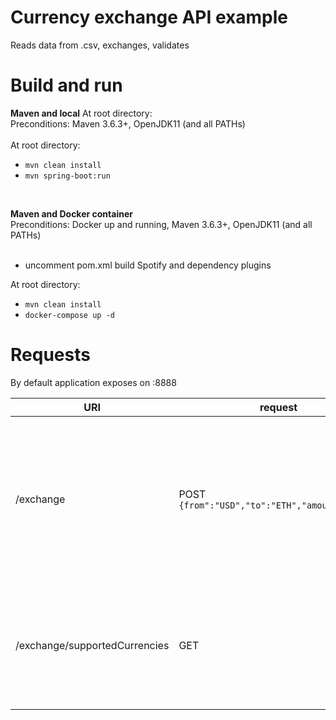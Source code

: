 # Currency exchange API example
Reads data from .csv, exchanges, validates

# Build and run

**Maven and local** At root directory:<br>
Preconditions: Maven 3.6.3+, OpenJDK11 (and all PATHs)<br><br>
At root directory:<br>
- `mvn clean install`<br>
- `mvn spring-boot:run`<br>
<br>

**Maven and Docker container**<br>
Preconditions: Docker up and running, Maven 3.6.3+, OpenJDK11 (and all PATHs)<br><br>
- uncomment pom.xml build Spotify and dependency plugins<br>

At root directory:<br>
- `mvn clean install`<br>
- `docker-compose up -d`<br>

# Requests
By default application exposes on :8888

URI|request|response|description
---|---|---|---
/exchange|POST `{from":"USD","to":"ETH","amount":10.50}`|200, `{"exchange_amount" : 0.007796718290392317, "exchange_rate" : 846.510000000000000000, "from_currency" : { "name" : "USD", "rate" : 0.809552722 }, "to_currency" : { "name" : "ETH", "rate" : 685.29447470022 }, "request" : { "from" : "USD", "to" : "ETH", "amount" : 6.6}, "timestamp" : "2020-09-13T16:40:34.856+00:00" }`| Exchange currency
/exchange/supportedCurrencies|GET|200, `[{ "name" : "EUR", "rate" : 1 }, { "name" : "USD", "rate" : 0.809552722 }, { "name" : "GBP", "rate" : 1.126695 }, { "name" : "BTC", "rate" : 6977.0896569209 }, { "name" : "ETH", "rate" : 685.29447470022 }, { "name" : "FKE", "rate" : 0.025 }]`| Get all supported currencies